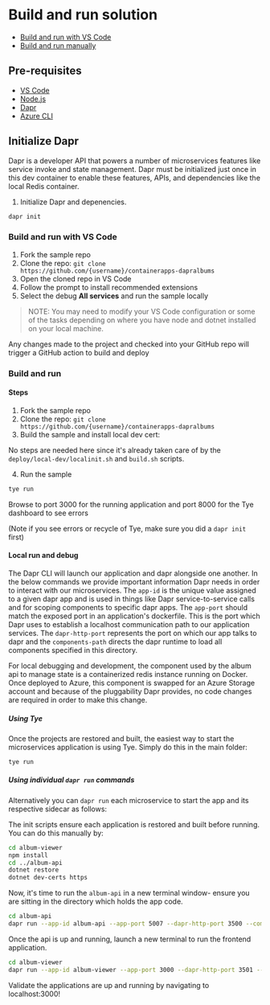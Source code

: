 # Build and run solution

- [Build and run with VS Code](#build-and-run-with-vs-code)
- [Build and run manually](#build-and-run-manually)

## Pre-requisites

- [VS Code](https://code.visualstudio.com/)
- [Node.js](https://nodejs.org/en/download/)
- [Dapr](https://docs.dapr.io/getting-started/install-dapr-cli/)
- [Azure CLI](https://docs.microsoft.com/en-us/cli/azure/install-azure-cli-windows?tabs=azure-cli)

## Initialize Dapr
Dapr is a developer API that powers a number of microservices features like service invoke and state management.  Dapr must be initialized just once in this 
dev container to enable these features, APIs, and dependencies like the local Redis container.

1. Initialize Dapr and depenencies.  

```bash
dapr init
```

### Build and run with VS Code

1. Fork the sample repo
1. Clone the repo: `git clone https://github.com/{username}/containerapps-dapralbums`
1. Open the cloned repo in VS Code
1. Follow the prompt to install recommended extensions
1. Select the debug **All services** and run the sample locally

> NOTE: You may need to modify your VS Code configuration or some of the tasks depending on where you have node and dotnet installed on your local machine.

Any changes made to the project and checked into your GitHub repo will trigger a GitHub action to build and deploy

### Build and run 

#### Steps

1. Fork the sample repo
2. Clone the repo: `git clone https://github.com/{username}/containerapps-dapralbums`
3. Build the sample and install local dev cert:

No steps are needed here since it's already taken care of by the `deploy/local-dev/localinit.sh` and `build.sh` scripts.

4. Run the sample

```bash
tye run
```

Browse to port 3000 for the running application and port 8000 for the Tye dashboard to see errors

(Note if you see errors or recycle of Tye, make sure you did a `dapr init` first)

#### Local run and debug

The Dapr CLI will launch our application and dapr alongside one another. In the below commands we provide important information Dapr needs in order to interact with our microservices. The `app-id` is the unique value assigned to a given dapr app and is used in things like Dapr service-to-service calls and for scoping components to specific dapr apps. The `app-port` should match the exposed port in an application's dockerfile. This is the port which Dapr uses to establish a localhost communication path to our application services. The `dapr-http-port` represents the port on which our app talks to dapr and the `components-path` directs the dapr runtime to load all components specified in this directory.

For local debugging and development, the component used by the album api to manage state is a containerized redis instance running on Docker. Once deployed to Azure, this component is swapped for an Azure Storage account and because of the pluggability Dapr provides, no code changes are required in order to make this change.

##### Using Tye

Once the projects are restored and built, the easiest way to start the microservices application is using Tye.  Simply do this in the main folder:

```bash
tye run
```

##### Using individual `dapr run` commands

Alternatively you can `dapr run` each microservice to start the app and its respective sidecar as follows:

The init scripts ensure each application is restored and built before running.  You can do this manually by: 

```bash
cd album-viewer
npm install
cd ../album-api
dotnet restore
dotnet dev-certs https
```

Now, it's time to run the `album-api` in a new terminal window- ensure you are sitting in the directory which holds the app code.

```bash
cd album-api
dapr run --app-id album-api --app-port 5007 --dapr-http-port 3500 --components-path ../dapr-components/local -- dotnet run
```

Once the api is up and running, launch a new terminal to run the frontend application.

```bash
cd album-viewer
dapr run --app-id album-viewer --app-port 3000 --dapr-http-port 3501 --components-path ../dapr-components/local -- npm run start
```

Validate the applications are up and running by navigating to localhost:3000!
